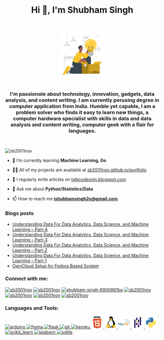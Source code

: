 <h1 align="center">Hi 👋, I'm Shubham Singh</h1>
<p align="center">
  <br><br>
  <img src="static/main.svg" width="30%">
  <br><br>
</p>
<h3 align="center">I'm passionate about technology, innovation, gadgets, data analysis, and content writing. I am currently perusing degree in computer application from India. Humble yet capable, I am a problem solver who finds it easy to learn new things, a computer hardware specialist with skills in data and data analysis and content writing, computer geek with a flair for languages.</h3>

<br>

<p align="left"> <img src="https://komarev.com/ghpvc/?username=sb2001nov&label=Profile%20views&color=0e75b6&style=flat" alt="sb2001nov" /> </p>

- 🌱 I’m currently learning **Machine Learning, Go**

- 👨‍💻 All of my projects are available at [sb2001nov.github.io/portfolio](https://sb2001nov.github.io/portfolio)

- 📝 I regularly write articles on [talkcodeonly.blogspot.com](https://talkcodeonly.blogspot.com)

- 💬 Ask me about **Python/Statistics/Data**

- 📫 How to reach me **ishubhamsingh2e@gmail.com**

### **Blogs posts**

<!-- BLOG-POST-LIST:START -->
- [Understanding Data For Data Analytics, Data Science, and Machine Learning – Part-4](https://dev.to/ishubhamsingh2e/understanding-data-for-data-analytics-data-science-and-machine-learning-part-4-5gkf)
- [Understanding Data For Data Analytics, Data Science, and Machine Learning – Part-3](https://dev.to/ishubhamsingh2e/understanding-data-for-data-analytics-data-science-and-machine-learning-part-3-1eij)
- [Understanding Data For Data Analytics, Data Science, and Machine Learning – Part-2](https://dev.to/ishubhamsingh2e/understanding-data-for-data-analytics-data-science-and-machine-learning-part-2-d5o)
- [Understanding Data For Data Analytics, Data Science, and Machine Learning – Part-1](https://dev.to/ishubhamsingh2e/understanding-data-for-data-analytics-data-science-and-machine-learning-part-i-3b6c)
- [OwnCloud Setup for Fedora Based System](https://dev.to/ishubhamsingh2e/owncloud-setup-for-fedora-based-system-5d0b)
<!-- BLOG-POST-LIST:END -->

<h3 align="left"><b>Connect with me:</b></h3>
<p align="left">
<a href="https://dev.to/sb2001nov" target="blank"><img align="center" src="https://raw.githubusercontent.com/rahuldkjain/github-profile-readme-generator/master/src/images/icons/Social/devto.svg" alt="sb2001nov" height="30" width="40" /></a>
<a href="https://twitter.com/sb2001nov" target="blank"><img align="center" src="https://raw.githubusercontent.com/rahuldkjain/github-profile-readme-generator/master/src/images/icons/Social/twitter.svg" alt="sb2001nov" height="30" width="40" /></a>
<a href="https://linkedin.com/in/shubham-singh-6900861ba" target="blank"><img align="center" src="https://raw.githubusercontent.com/rahuldkjain/github-profile-readme-generator/master/src/images/icons/Social/linked-in-alt.svg" alt="shubham-singh-6900861ba" height="30" width="40" /></a>
<a href="https://kaggle.com/shubhamsingh2001" target="blank"><img align="center" src="https://raw.githubusercontent.com/rahuldkjain/github-profile-readme-generator/master/src/images/icons/Social/kaggle.svg" alt="sb2001nov" height="30" width="40" /></a>
<a href="https://fb.com/sb2001nov" target="blank"><img align="center" src="https://raw.githubusercontent.com/rahuldkjain/github-profile-readme-generator/master/src/images/icons/Social/facebook.svg" alt="sb2001nov" height="30" width="40" /></a>
<a href="https://instagram.com/sb2001nov" target="blank"><img align="center" src="https://raw.githubusercontent.com/rahuldkjain/github-profile-readme-generator/master/src/images/icons/Social/instagram.svg" alt="sb2001nov" height="30" width="40" /></a>
<a href="https://www.codechef.com/users/sb2001nov" target="blank"><img align="center" src="https://cdn.jsdelivr.net/npm/simple-icons@3.1.0/icons/codechef.svg" alt="sb2001nov" height="30" width="40" /></a>
<br>

<h3 align="left"><b>Languages and Tools:</b></h3>
<p align="left"> 
  <a href="https://www.arduino.cc/" target="_blank" rel="noreferrer"> <img src="https://cdn.worldvectorlogo.com/logos/arduino-1.svg" alt="arduino" width="40" height="40"/> </a> <a href="https://www.figma.com/" target="_blank" rel="noreferrer"> <img src="https://www.vectorlogo.zone/logos/figma/figma-icon.svg" alt="figma" width="40" height="40"/> </a> <a href="https://flask.palletsprojects.com/" target="_blank" rel="noreferrer"> <img src="https://www.vectorlogo.zone/logos/pocoo_flask/pocoo_flask-icon.svg" alt="flask" width="40" height="40"/> </a> <a href="https://git-scm.com/" target="_blank" rel="noreferrer"> <img src="https://www.vectorlogo.zone/logos/git-scm/git-scm-icon.svg" alt="git" width="40" height="40"/> </a> <a href="https://heroku.com" target="_blank" rel="noreferrer"> <img src="https://www.vectorlogo.zone/logos/heroku/heroku-icon.svg" alt="heroku" width="40" height="40"/> </a> <a href="https://www.w3.org/html/" target="_blank" rel="noreferrer"> <img src="https://raw.githubusercontent.com/devicons/devicon/master/icons/html5/html5-original-wordmark.svg" alt="html5" width="40" height="40"/> </a> <a href="https://www.linux.org/" target="_blank" rel="noreferrer"> <img src="https://raw.githubusercontent.com/devicons/devicon/master/icons/linux/linux-original.svg" alt="linux" width="40" height="40"/> </a> <a href="https://www.mysql.com/" target="_blank" rel="noreferrer"> <img src="https://raw.githubusercontent.com/devicons/devicon/master/icons/mysql/mysql-original-wordmark.svg" alt="mysql" width="40" height="40"/> </a> <a href="https://pandas.pydata.org/" target="_blank" rel="noreferrer"> <img src="https://raw.githubusercontent.com/devicons/devicon/2ae2a900d2f041da66e950e4d48052658d850630/icons/pandas/pandas-original.svg" alt="pandas" width="40" height="40"/> </a> <a href="https://www.python.org" target="_blank" rel="noreferrer"> <img src="https://raw.githubusercontent.com/devicons/devicon/master/icons/python/python-original.svg" alt="python" width="40" height="40"/> </a> <a href="https://scikit-learn.org/" target="_blank" rel="noreferrer"> <img src="https://upload.wikimedia.org/wikipedia/commons/0/05/Scikit_learn_logo_small.svg" alt="scikit_learn" width="40" height="40"/> </a> <a href="https://seaborn.pydata.org/" target="_blank" rel="noreferrer"> <img src="https://seaborn.pydata.org/_images/logo-mark-lightbg.svg" alt="seaborn" width="40" height="40"/> </a> <a href="https://www.sqlite.org/" target="_blank" rel="noreferrer"> <img src="https://www.vectorlogo.zone/logos/sqlite/sqlite-icon.svg" alt="sqlite" width="40" height="40"/> </a>
</p>
